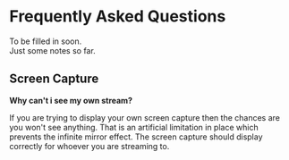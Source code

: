 # Frequently Asked Questions

To be filled in soon.  
Just some notes so far.

## Screen Capture
**Why can't i see my own stream?**  

If you are trying to display your own screen capture then the chances are you won't see anything.
That is an artificial limitation in place which prevents the infinite mirror effect.
The screen capture should display correctly for whoever you are streaming to.

